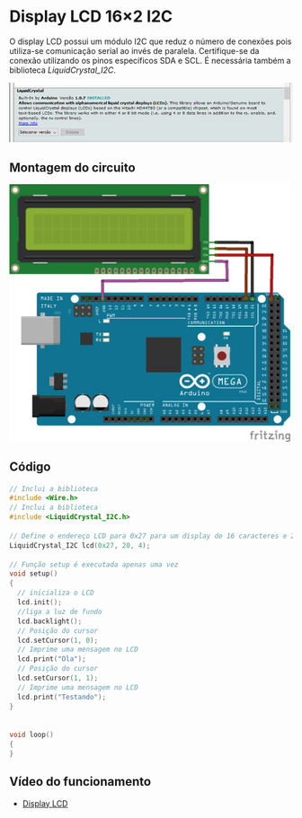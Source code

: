 # Display LCD 16×2 I2C

O display LCD possui um módulo I2C que reduz o número de conexões pois utiliza-se comunicação serial ao invés de paralela. Certifique-se da conexão utilizando os pinos específicos SDA e SCL.  É necessária também a biblioteca *LiquidCrystal_I2C*.

<img src= "libslcd.png" alt = "Circuito lcd" width = "700" />

## Montagem do circuito

<img src = "lcd.png" alt = "Circuito lcd" width = 500 />          

## Código

```C
// Inclui a biblioteca
#include <Wire.h>
// Inclui a biblioteca
#include <LiquidCrystal_I2C.h>

// Define o endereço LCD para 0x27 para um display de 16 caracteres e 2 linhas
LiquidCrystal_I2C lcd(0x27, 20, 4);

// Função setup é executada apenas uma vez
void setup()
{
  // inicializa o LCD
  lcd.init();
  //liga a luz de fundo
  lcd.backlight();
  // Posição do cursor
  lcd.setCursor(1, 0);
  // Imprime uma mensagem no LCD
  lcd.print("Ola");
  // Posição do cursor
  lcd.setCursor(1, 1);
  // Imprime uma mensagem no LCD
  lcd.print("Testando");
}


void loop()
{
}
```

## Vídeo do funcionamento 
- [Display LCD](https://youtu.be/uBbCTLTkzt8)

